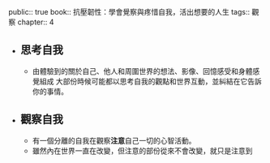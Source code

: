 public:: true
book:: 抗壓韌性：學會覺察與疼惜自我，活出想要的人生
tags:: 觀察
chapter:: 4

- ## 思考自我
	- 由體驗到的關於自己、他人和周圍世界的想法、影像、回憶感受和身體感覺組成
	  大部份時候可能都以思考自我的觀點和世界互動，並糾結在它告訴你的事情。
- ## 觀察自我
	- 有一個分離的自我在觀察**注意**自己一切的心智活動。
	- 雖然內在世界一直在改變，但注意的部份從來不會改變，就只是注意到